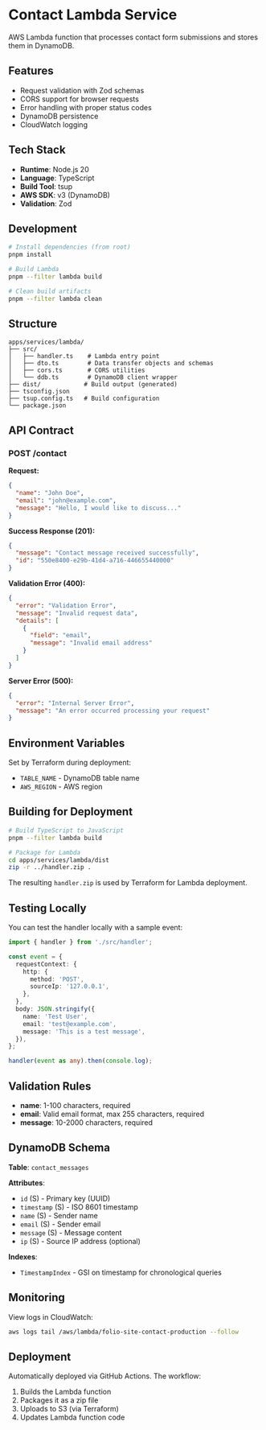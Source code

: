 # Contact Lambda Service

AWS Lambda function that processes contact form submissions and stores them in DynamoDB.

## Features

- Request validation with Zod schemas
- CORS support for browser requests
- Error handling with proper status codes
- DynamoDB persistence
- CloudWatch logging

## Tech Stack

- **Runtime**: Node.js 20
- **Language**: TypeScript
- **Build Tool**: tsup
- **AWS SDK**: v3 (DynamoDB)
- **Validation**: Zod

## Development

```bash
# Install dependencies (from root)
pnpm install

# Build Lambda
pnpm --filter lambda build

# Clean build artifacts
pnpm --filter lambda clean
```

## Structure

```
apps/services/lambda/
├── src/
│   ├── handler.ts    # Lambda entry point
│   ├── dto.ts        # Data transfer objects and schemas
│   ├── cors.ts       # CORS utilities
│   └── ddb.ts        # DynamoDB client wrapper
├── dist/            # Build output (generated)
├── tsconfig.json
├── tsup.config.ts   # Build configuration
└── package.json
```

## API Contract

### POST /contact

**Request:**

```json
{
  "name": "John Doe",
  "email": "john@example.com",
  "message": "Hello, I would like to discuss..."
}
```

**Success Response (201):**

```json
{
  "message": "Contact message received successfully",
  "id": "550e8400-e29b-41d4-a716-446655440000"
}
```

**Validation Error (400):**

```json
{
  "error": "Validation Error",
  "message": "Invalid request data",
  "details": [
    {
      "field": "email",
      "message": "Invalid email address"
    }
  ]
}
```

**Server Error (500):**

```json
{
  "error": "Internal Server Error",
  "message": "An error occurred processing your request"
}
```

## Environment Variables

Set by Terraform during deployment:

- `TABLE_NAME` - DynamoDB table name
- `AWS_REGION` - AWS region

## Building for Deployment

```bash
# Build TypeScript to JavaScript
pnpm --filter lambda build

# Package for Lambda
cd apps/services/lambda/dist
zip -r ../handler.zip .
```

The resulting `handler.zip` is used by Terraform for Lambda deployment.

## Testing Locally

You can test the handler locally with a sample event:

```typescript
import { handler } from './src/handler';

const event = {
  requestContext: {
    http: {
      method: 'POST',
      sourceIp: '127.0.0.1',
    },
  },
  body: JSON.stringify({
    name: 'Test User',
    email: 'test@example.com',
    message: 'This is a test message',
  }),
};

handler(event as any).then(console.log);
```

## Validation Rules

- **name**: 1-100 characters, required
- **email**: Valid email format, max 255 characters, required
- **message**: 10-2000 characters, required

## DynamoDB Schema

**Table**: `contact_messages`

**Attributes**:

- `id` (S) - Primary key (UUID)
- `timestamp` (S) - ISO 8601 timestamp
- `name` (S) - Sender name
- `email` (S) - Sender email
- `message` (S) - Message content
- `ip` (S) - Source IP address (optional)

**Indexes**:

- `TimestampIndex` - GSI on timestamp for chronological queries

## Monitoring

View logs in CloudWatch:

```bash
aws logs tail /aws/lambda/folio-site-contact-production --follow
```

## Deployment

Automatically deployed via GitHub Actions. The workflow:

1. Builds the Lambda function
2. Packages it as a zip file
3. Uploads to S3 (via Terraform)
4. Updates Lambda function code
